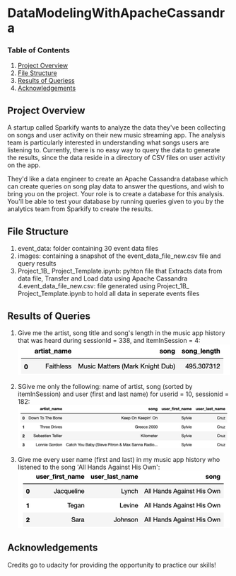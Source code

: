 # DataModelingWithApacheCassandra
 
### Table of Contents

1. [Project Overview](#summary)
2. [File Structure](#Files)
3. [Results of Queriess](#results)
4. [Acknowledgements](#licensing)


    
## Project Overview<a name="summary"></a>

A startup called Sparkify wants to analyze the data they've been collecting on songs and user activity on their new music streaming app. The analysis 
team is particularly interested in understanding what songs users are listening to. Currently, there is no easy way to query the data to generate 
the results, since the data reside in a directory of CSV files on user activity on the app.

They'd like a data engineer to create an Apache Cassandra database which can create queries on song play data to answer the questions, 
and wish to bring you on the project. Your role is to create a database for this analysis. You'll be able to test your database by running queries 
given to you by the analytics team from Sparkify to create the results.

## File Structure<a name="Files"></a>

1. event_data: folder containing 30 event data files
2. images: containing a snapshot of the event_data_file_new.csv file and query results 
3. Project_1B_ Project_Template.ipynb: pyhton file that Extracts data from data file, Transfer and Load data using Apache Cassandra
4.event_data_file_new.csv: file generated using Project_1B_ Project_Template.ipynb to hold all data in seperate events files
   
## Results of Queries<a name="results"></a>

1. Give me the artist, song title and song's length in the music app history that was heard during sessionId = 338, and itemInSession = 4:
![](images/q1.png?raw=true)

2. SGive me only the following: name of artist, song (sorted by itemInSession) and user (first and last name) for userid = 10, sessionid = 182:
![](images/q2.png?raw=true)

3. Give me every user name (first and last) in my music app history who listened to the song 'All Hands Against His Own':
![](images/q3.png?raw=true)

## Acknowledgements<a name="licensing"></a>
Credits go to udacity for providing the opportunity to practice our skills!
